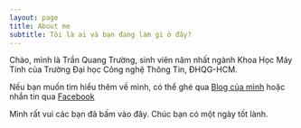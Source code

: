 ```yaml
---
layout: page
title: About me
subtitle: Tôi là ai và bạn đang làm gì ở đây?
---
```


Chào, mình là Trần Quang Trường, sinh viên năm nhất ngành Khoa Học Máy Tính của Trường Đại học Công nghệ Thông Tin, ĐHQG-HCM.

Nếu bạn muốn tìm hiểu thêm về mình, có thể ghé qua [Blog của mình](https://qiocas.github.io/) hoặc nhắn tin qua [Facebook](https://www.facebook.com/TQTruong2006)

Mình rất vui các bạn đã bấm vào đây. Chúc bạn có một ngày tốt lành.
